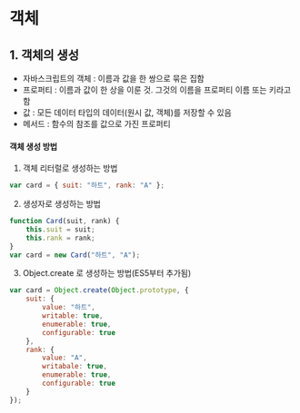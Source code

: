 # 객체

## 1. 객체의 생성

- 자바스크립트의 객체 : 이름과 값을 한 쌍으로 묶은 집함
- 프로퍼티 : 이름과 값이 한 상을 이룬 것. 그것의 이름을 프로퍼티 이름 또는 키라고 함
- 값 : 모든 데이터 타입의 데이터(원시 값, 객체)를 저장할 수 있음
- 메서드 : 함수의 참조를 값으로 가진 프로퍼티

#### 객체 생성 방법
1. 객체 리터럴로 생성하는 방법
```js 
var card = { suit: "하트", rank: "A" };
```

2. 생성자로 생성하는 방법
```js
function Card(suit, rank) {
    this.suit = suit;
    this.rank = rank;
}
var card = new Card("하트", "A");
```

3. Object.create 로 생성하는 방법(ES5부터 추가됨)
```js
var card = Object.create(Object.prototype, {
    suit: {
        value: "하트",
        writable: true,
        enumerable: true,
        configurable: true 
    },
    rank: {
        value: "A",
        writabale: true,
        enumerable: true,
        configurable: true
    }
});
```
